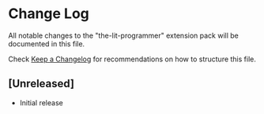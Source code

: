 # Change Log

All notable changes to the "the-lit-programmer" extension pack will be documented in this file.

Check [Keep a Changelog](http://keepachangelog.com/) for recommendations on how to structure this file.

## [Unreleased]

- Initial release
